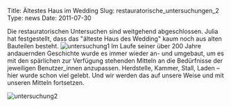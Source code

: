 Title: Ältestes Haus im Wedding
Slug: restauratorische_untersuchungen_2
Type: news
Date: 2011-07-30

Die restauratorischen Untersuchen sind weitgehend abgeschlossen. Julia hat festgestellt, dass das "älteste Haus des Wedding" kaum noch aus alten Bauteilen besteht.
<img src="/images/juli0.png" alt="untersuchung1"/>
Im Laufe seiner über 200 Jahre andauernden Geschichte wurde es immer wieder an- und umgebaut, um es mit den spärlichen zur Verfügung stehenden Mitteln an die Bedürfnisse der jeweiligen Benutzer_innen anzupassen. Herdstelle, Kammer, Stall, Laden – hier wurde schon viel gelebt. Und wir werden das auf unsere Weise und mit unseren Mitteln fortsetzen.

<img src="/images/juli1.png" alt="untersuchung2"/>

